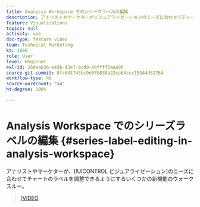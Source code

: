 ```yaml
---
title: Analysis Workspace でのシリーズラベルの編集
description: アナリストやマーケターがビジュアライゼーションのニーズに合わせてチャートのラベルを調整できる、いくつかの新機能について説明します。
feature: Visualizations
topics: null
activity: use
doc-type: feature video
team: Technical Marketing
kt: 1906
role: User
level: Beginner
exl-id: 26daa836-a43b-43e7-bcd9-ebffff3aaa9b
source-git-commit: 8fc641743bc9e07b838a22ca64ccc15344d52764
workflow-type: ht
source-wordcount: '54'
ht-degree: 100%

---
```


# Analysis Workspace でのシリーズラベルの編集 {#series-label-editing-in-analysis-workspace}

アナリストやマーケターが、[!UICONTROL ビジュアライゼーション]のニーズに合わせてチャートのラベルを調整できるようにするいくつかの新機能のウォークスルー。

>[!VIDEO](https://video.tv.adobe.com/v/23728/?quality=12&learn=on)
